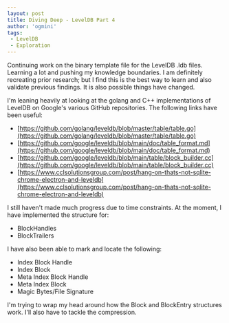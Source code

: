 ```yaml
---
layout: post
title: Diving Deep - LevelDB Part 4
author: 'ogmini'
tags:
 - LevelDB
 - Exploration
---
```


Continuing work on the binary template file for the LevelDB .ldb files. Learning a lot and pushing my knowledge boundaries. I am definitely recreating prior research; but I find this is the best way to learn and also validate previous findings. It is also possible things have changed.

I'm leaning heavily at looking at the golang and C++ implementations of LevelDB on Google's various GitHub repositories. The following links have been useful:

- [https://github.com/golang/leveldb/blob/master/table/table.go](https://github.com/golang/leveldb/blob/master/table/table.go)
- [https://github.com/google/leveldb/blob/main/doc/table_format.md](https://github.com/google/leveldb/blob/main/doc/table_format.md)
- [https://github.com/google/leveldb/blob/main/table/block_builder.cc](https://github.com/google/leveldb/blob/main/table/block_builder.cc)
- [https://www.cclsolutionsgroup.com/post/hang-on-thats-not-sqlite-chrome-electron-and-leveldb](https://www.cclsolutionsgroup.com/post/hang-on-thats-not-sqlite-chrome-electron-and-leveldb)

I still haven't made much progress due to time constraints. At the moment, I have implemented the structure for:

- BlockHandles
- BlockTrailers

I have also been able to mark and locate the following:

- Index Block Handle
- Index Block  
- Meta Index Block Handle
- Meta Index Block
- Magic Bytes/File Signature

I'm trying to wrap my head around how the Block and BlockEntry structures work. I'll also have to tackle the compression.
